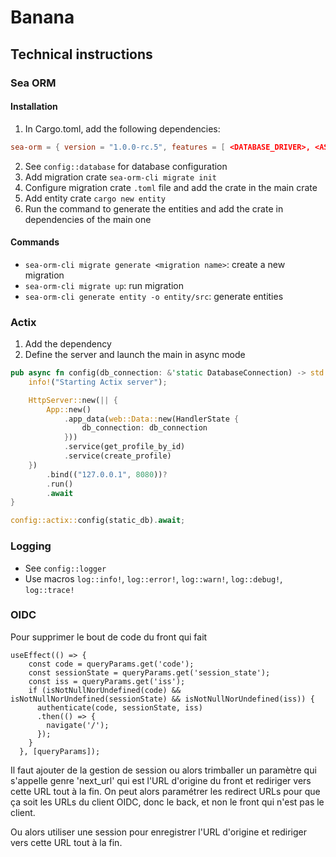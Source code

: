 # Banana

## Technical instructions

### Sea ORM

#### Installation
1. In Cargo.toml, add the following dependencies:
``` toml
sea-orm = { version = "1.0.0-rc.5", features = [ <DATABASE_DRIVER>, <ASYNC_RUNTIME>, "macros" ] }
```
2. See `config::database` for database configuration
3. Add migration crate `sea-orm-cli migrate init`
4. Configure migration crate `.toml` file and add the crate in the main crate
5. Add entity crate `cargo new entity`
6. Run the command to generate the entities and add the crate in dependencies of the main one

#### Commands
- `sea-orm-cli migrate generate <migration name>`: create a new migration
- `sea-orm-cli migrate up`: run migration
- `sea-orm-cli generate entity -o entity/src`: generate entities

### Actix
1. Add the dependency
2. Define the server and launch the main in async mode
```rust
pub async fn config(db_connection: &'static DatabaseConnection) -> std::io::Result<()> {
    info!("Starting Actix server");

    HttpServer::new(|| {
        App::new()
            .app_data(web::Data::new(HandlerState {
                db_connection: db_connection
            }))
            .service(get_profile_by_id)
            .service(create_profile)
    })
        .bind(("127.0.0.1", 8080))?
        .run()
        .await
}

config::actix::config(static_db).await;
```

### Logging
- See `config::logger`
- Use macros `log::info!`, `log::error!`, `log::warn!`, `log::debug!`, `log::trace!`

### OIDC
Pour supprimer le bout de code du front qui fait 
```
useEffect(() => {
    const code = queryParams.get('code');
    const sessionState = queryParams.get('session_state');
    const iss = queryParams.get('iss');
    if (isNotNullNorUndefined(code) && isNotNullNorUndefined(sessionState) && isNotNullNorUndefined(iss)) {
      authenticate(code, sessionState, iss)
      .then(() => {
        navigate('/');
      });
    }
  }, [queryParams]);
```
Il faut ajouter de la gestion de session ou alors trimballer un paramètre qui s'appelle genre 'next_url' qui est l'URL d'origine du front et rediriger vers cette URL tout à la fin. On peut alors paramétrer les redirect URLs pour que ça soit les URLs du client OIDC, donc le back, et non le front qui n'est pas le client.

Ou alors utiliser une session pour enregistrer l'URL d'origine et rediriger vers cette URL tout à la fin.